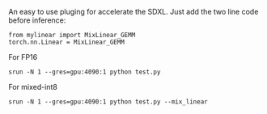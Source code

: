 An easy to use pluging for accelerate the SDXL.
Just add the two line code before inference:
```
from mylinear import MixLinear_GEMM
torch.nn.Linear = MixLinear_GEMM
```

For FP16
```
srun -N 1 --gres=gpu:4090:1 python test.py
```

For mixed-int8
```
srun -N 1 --gres=gpu:4090:1 python test.py --mix_linear
```
